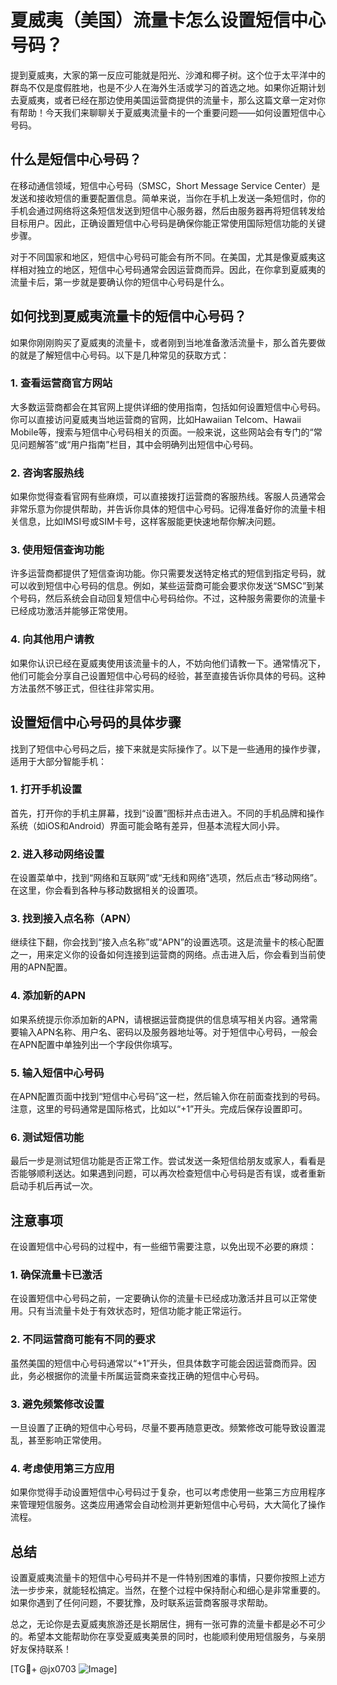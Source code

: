 # 夏威夷（美国）流量卡怎么设置短信中心号码？

提到夏威夷，大家的第一反应可能就是阳光、沙滩和椰子树。这个位于太平洋中的群岛不仅是度假胜地，也是不少人在海外生活或学习的首选之地。如果你近期计划去夏威夷，或者已经在那边使用美国运营商提供的流量卡，那么这篇文章一定对你有帮助！今天我们来聊聊关于夏威夷流量卡的一个重要问题——如何设置短信中心号码。

## 什么是短信中心号码？
在移动通信领域，短信中心号码（SMSC，Short Message Service Center）是发送和接收短信的重要配置信息。简单来说，当你在手机上发送一条短信时，你的手机会通过网络将这条短信发送到短信中心服务器，然后由服务器再将短信转发给目标用户。因此，正确设置短信中心号码是确保你能正常使用国际短信功能的关键步骤。

对于不同国家和地区，短信中心号码可能会有所不同。在美国，尤其是像夏威夷这样相对独立的地区，短信中心号码通常会因运营商而异。因此，在你拿到夏威夷的流量卡后，第一步就是要确认你的短信中心号码是什么。

## 如何找到夏威夷流量卡的短信中心号码？
如果你刚刚购买了夏威夷的流量卡，或者刚到当地准备激活流量卡，那么首先要做的就是了解短信中心号码。以下是几种常见的获取方式：

### 1. 查看运营商官方网站
大多数运营商都会在其官网上提供详细的使用指南，包括如何设置短信中心号码。你可以直接访问夏威夷当地运营商的官网，比如Hawaiian Telcom、Hawaii Mobile等，搜索与短信中心号码相关的页面。一般来说，这些网站会有专门的“常见问题解答”或“用户指南”栏目，其中会明确列出短信中心号码。

### 2. 咨询客服热线
如果你觉得查看官网有些麻烦，可以直接拨打运营商的客服热线。客服人员通常会非常乐意为你提供帮助，并告诉你具体的短信中心号码。记得准备好你的流量卡相关信息，比如IMSI号或SIM卡号，这样客服能更快速地帮你解决问题。

### 3. 使用短信查询功能
许多运营商都提供了短信查询功能。你只需要发送特定格式的短信到指定号码，就可以收到短信中心号码的信息。例如，某些运营商可能会要求你发送“SMSC”到某个号码，然后系统会自动回复短信中心号码给你。不过，这种服务需要你的流量卡已经成功激活并能够正常使用。

### 4. 向其他用户请教
如果你认识已经在夏威夷使用该流量卡的人，不妨向他们请教一下。通常情况下，他们可能会分享自己设置短信中心号码的经验，甚至直接告诉你具体的号码。这种方法虽然不够正式，但往往非常实用。

## 设置短信中心号码的具体步骤
找到了短信中心号码之后，接下来就是实际操作了。以下是一些通用的操作步骤，适用于大部分智能手机：

### 1. 打开手机设置
首先，打开你的手机主屏幕，找到“设置”图标并点击进入。不同的手机品牌和操作系统（如iOS和Android）界面可能会略有差异，但基本流程大同小异。

### 2. 进入移动网络设置
在设置菜单中，找到“网络和互联网”或“无线和网络”选项，然后点击“移动网络”。在这里，你会看到各种与移动数据相关的设置项。

### 3. 找到接入点名称（APN）
继续往下翻，你会找到“接入点名称”或“APN”的设置选项。这是流量卡的核心配置之一，用来定义你的设备如何连接到运营商的网络。点击进入后，你会看到当前使用的APN配置。

### 4. 添加新的APN
如果系统提示你添加新的APN，请根据运营商提供的信息填写相关内容。通常需要输入APN名称、用户名、密码以及服务器地址等。对于短信中心号码，一般会在APN配置中单独列出一个字段供你填写。

### 5. 输入短信中心号码
在APN配置页面中找到“短信中心号码”这一栏，然后输入你在前面查找到的号码。注意，这里的号码通常是国际格式，比如以“+1”开头。完成后保存设置即可。

### 6. 测试短信功能
最后一步是测试短信功能是否正常工作。尝试发送一条短信给朋友或家人，看看是否能够顺利送达。如果遇到问题，可以再次检查短信中心号码是否有误，或者重新启动手机后再试一次。

## 注意事项
在设置短信中心号码的过程中，有一些细节需要注意，以免出现不必要的麻烦：

### 1. 确保流量卡已激活
在设置短信中心号码之前，一定要确认你的流量卡已经成功激活并且可以正常使用。只有当流量卡处于有效状态时，短信功能才能正常运行。

### 2. 不同运营商可能有不同的要求
虽然美国的短信中心号码通常以“+1”开头，但具体数字可能会因运营商而异。因此，务必根据你的流量卡所属运营商来查找正确的短信中心号码。

### 3. 避免频繁修改设置
一旦设置了正确的短信中心号码，尽量不要再随意更改。频繁修改可能导致设置混乱，甚至影响正常使用。

### 4. 考虑使用第三方应用
如果你觉得手动设置短信中心号码过于复杂，也可以考虑使用一些第三方应用程序来管理短信服务。这类应用通常会自动检测并更新短信中心号码，大大简化了操作流程。

## 总结
设置夏威夷流量卡的短信中心号码并不是一件特别困难的事情，只要你按照上述方法一步步来，就能轻松搞定。当然，在整个过程中保持耐心和细心是非常重要的。如果你遇到了任何问题，不要犹豫，及时联系运营商客服寻求帮助。

总之，无论你是去夏威夷旅游还是长期居住，拥有一张可靠的流量卡都是必不可少的。希望本文能帮助你在享受夏威夷美景的同时，也能顺利使用短信服务，与亲朋好友保持联系！

[TG💪+ @jx0703 ![Image](https://github.com/user-attachments/assets/dbca1d08-cadb-493c-b0ec-ad6f7a83f270)]